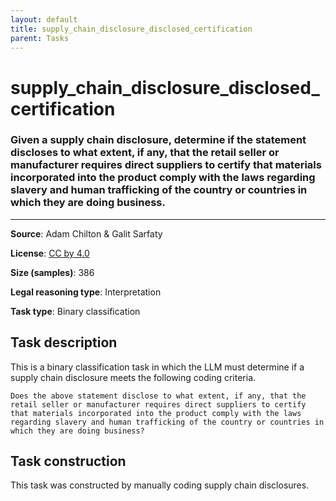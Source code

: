 ```yaml
---
layout: default
title: supply_chain_disclosure_disclosed_certification
parent: Tasks
---
```

# supply_chain_disclosure_disclosed_certification

### Given a supply chain disclosure, determine if the statement discloses to what extent, if any, that the retail seller or manufacturer requires direct suppliers to certify that materials incorporated into the product comply with the laws regarding slavery and human trafficking of the country or countries in which they are doing business.
---



**Source**: Adam Chilton & Galit Sarfaty

**License**: [CC by 4.0](https://creativecommons.org/licenses/by/4.0/)

**Size (samples)**: 386

**Legal reasoning type**: Interpretation

**Task type**: Binary classification

## Task description

This is a binary classification task in which the LLM must determine if a supply chain disclosure meets the following coding criteria.

```text
Does the above statement disclose to what extent, if any, that the retail seller or manufacturer requires direct suppliers to certify that materials incorporated into the product comply with the laws regarding slavery and human trafficking of the country or countries in which they are doing business?
```

## Task construction

This task was constructed by manually coding supply chain disclosures.

